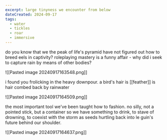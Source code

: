 ```yaml
---
excerpt: large tinyness we encounter from below
dateCreated: 2024-09-17
tags:
  - water
  - tickles
  - roar
  - immersive
---
```


do you know that we the peak of life's pyramid have not figured out how to breed eels in captivity? roleplaying mastery is a funny affair - why did i seek to capture rain by means of other bodies?

![[Pasted image 20240917163548.png]]

i found you frolicking in the heavy downpour. a bird's hair is [[feather]] is hair combed back by rainwater 

![[Pasted image 20240917164509.png]]

the most important tool we've been taught how to fashion. no silly, not a pointed stick, but a container so we have something to drink, to stave of drowning, to coexist with the storm as seeds hurtling back into le guin's future behind our shoulder.

![[Pasted image 20240917164637.png]]